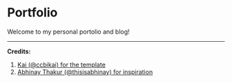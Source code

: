 # Portfolio

Welcome to my personal portolio and blog!

---

**Credits:**

1. [Kai (@ccbikai) for the template](https://github.com/ccbikai/astro-aria)
2. [Abhinay Thakur (@thisisabhinay) for inspiration](https://www.abhinaythakur.com/)